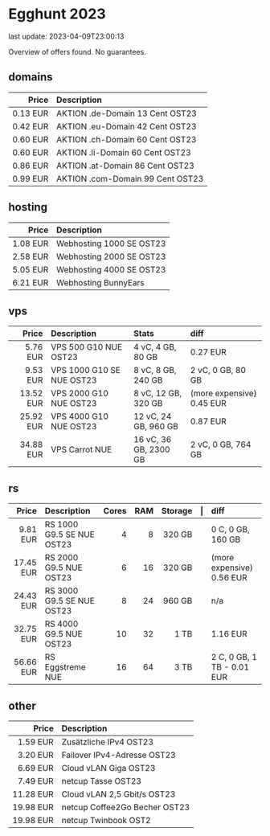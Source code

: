 # Egghunt 2023

last update: 2023-04-09T23:00:13


Overview of offers found.
No guarantees.

## domains

Price | Description
--: | :--
0.13 EUR | AKTION .de-Domain 13 Cent OST23
0.42 EUR | AKTION .eu-Domain 42 Cent OST23
0.60 EUR | AKTION .ch-Domain 60 Cent OST23
0.60 EUR | AKTION .li-Domain 60 Cent OST23
0.86 EUR | AKTION .at-Domain 86 Cent OST23
0.99 EUR | AKTION .com-Domain 99 Cent OST23

## hosting

Price | Description
--: | :--
1.08 EUR | Webhosting 1000 SE OST23
2.58 EUR | Webhosting 2000 SE OST23
5.05 EUR | Webhosting 4000 SE OST23
6.21 EUR | Webhosting BunnyEars

## vps

Price | Description | Stats | diff
--: | :-- | :-- | :--
5.76 EUR | VPS 500 G10 NUE OST23 | 4 vC, 4 GB, 80 GB | 0.27 EUR
9.53 EUR | VPS 1000 G10 SE NUE OST23 | 8 vC, 8 GB, 240 GB | 2 vC, 0 GB, 80 GB
13.52 EUR | VPS 2000 G10 NUE OST23 | 8 vC, 12 GB, 320 GB | (more expensive) 0.45 EUR
25.92 EUR | VPS 4000 G10 NUE OST23 | 12 vC, 24 GB, 960 GB | 0.87 EUR
34.88 EUR | VPS Carrot NUE | 16 vC, 36 GB, 2300 GB | 2 vC, 0 GB, 764 GB

## rs

Price | Description | Cores | RAM | Storage | \|  | diff |
--: | :-- | --: | --: | --: | :--: | :-- |
9.81 EUR | RS 1000 G9.5 SE NUE OST23 | 4 | 8 | 320 GB | | 0 C, 0 GB, 160 GB |
17.45 EUR | RS 2000 G9.5 NUE OST23 | 6 | 16 | 320 GB | | (more expensive) 0.56 EUR |
24.43 EUR | RS 3000 G9.5 SE NUE OST23 | 8 | 24 | 960 GB | | n/a |
32.75 EUR | RS 4000 G9.5 NUE OST23 | 10 | 32 | 1 TB | | 1.16 EUR |
56.66 EUR | RS Eggstreme NUE | 16 | 64 | 3 TB | | 2 C, 0 GB, 1 TB - 0.01 EUR  |

## other

Price | Description
--: | :--
1.59 EUR | Zusätzliche IPv4 OST23
3.20 EUR | Failover IPv4-Adresse OST23
6.69 EUR | Cloud vLAN Giga OST23
7.49 EUR | netcup Tasse OST23
11.28 EUR | Cloud vLAN 2,5 Gbit/s OST23
19.98 EUR | netcup Coffee2Go Becher OST23
19.98 EUR | netcup Twinbook OST2
